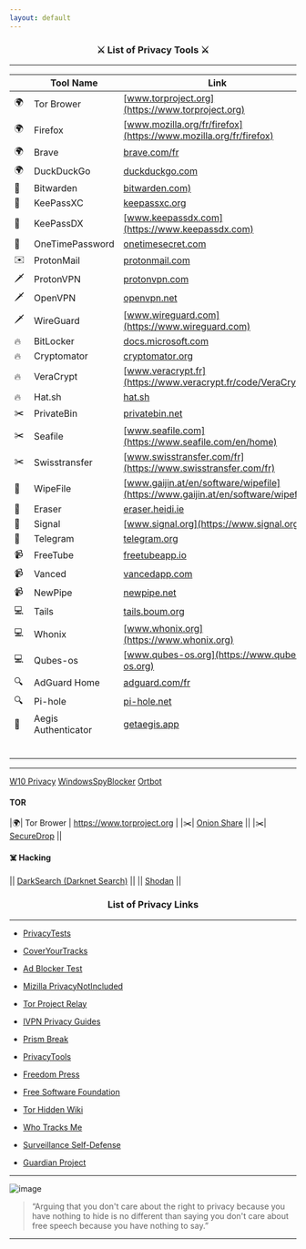 ```yaml
---
layout: default
---
```


<p align="center">
<h3 align="center"> ⚔️ List of Privacy Tools ⚔️ </h3>
</p>

---

|  | Tool Name | Link |
|--|-----------|------|
|🌍| Tor Brower | [www.torproject.org](https://www.torproject.org) |
|🌍| Firefox | [www.mozilla.org/fr/firefox](https://www.mozilla.org/fr/firefox) |
|🌍| Brave | [brave.com/fr](https://brave.com/fr) |
|🌍| DuckDuckGo | [duckduckgo.com](https://duckduckgo.com) |
|🔑| Bitwarden | [bitwarden.com)](https://bitwarden.com) |
|🔑| KeePassXC | [keepassxc.org](https://keepassxc.org) |
|🔑| KeePassDX | [www.keepassdx.com](https://www.keepassdx.com) |
|🔑| OneTimePassword | [onetimesecret.com](https://onetimesecret.com) |
|✉️| ProtonMail | [protonmail.com](https://protonmail.com) |
|🗡️| ProtonVPN |  [protonvpn.com](https://protonvpn.com) |
|🗡️| OpenVPN   | [openvpn.net](https://openvpn.net) |
|🗡️| WireGuard | [www.wireguard.com](https://www.wireguard.com) |
|🔥| BitLocker   | [docs.microsoft.com](https://docs.microsoft.com/en-us/windows/security/information-protection/bitlocker/bitlocker-overview) |
|🔥| Cryptomator | [cryptomator.org](https://cryptomator.org) |
|🔥| VeraCrypt   | [www.veracrypt.fr](https://www.veracrypt.fr/code/VeraCrypt) |
|🔥| Hat.sh      | [hat.sh](https://hat.sh) |
|✂️| PrivateBin | [privatebin.net](https://privatebin.net) |
|✂️| Seafile | [www.seafile.com](https://www.seafile.com/en/home) |
|✂️| Swisstransfer | [www.swisstransfer.com/fr](https://www.swisstransfer.com/fr) |
|🧹| WipeFile | [www.gaijin.at/en/software/wipefile](https://www.gaijin.at/en/software/wipefile) |
|🧹| Eraser   | [eraser.heidi.ie](https://eraser.heidi.ie) |
|📡| Signal   | [www.signal.org](https://www.signal.org) |
|📡| Telegram | [telegram.org](https://telegram.org) |
|📹| FreeTube | [freetubeapp.io](https://freetubeapp.io) |
|📹| Vanced   | [vancedapp.com](https://vancedapp.com) |
|📹| NewPipe  | [newpipe.net](https://newpipe.net) |
|💻| Tails | [tails.boum.org](https://tails.boum.org) |
|💻| Whonix | [www.whonix.org](https://www.whonix.org) |
|💻| Qubes-os | [www.qubes-os.org](https://www.qubes-os.org) |
|🔍| AdGuard Home | [adguard.com/fr](https://adguard.com/fr/adguard-home/overview.html) |
|🔍| Pi-hole | [pi-hole.net](https://pi-hole.net) |
|🔐| Aegis Authenticator | [getaegis.app](https://getaegis.app) |
|  |  | []() |
|  |  | []() |
|  |  | []() |
|  |  | []() |
|  |  | []() |
|  |  | []() |

---

[W10 Privacy](https://www.privacytools.io/operating-systems/#win10)
[WindowsSpyBlocker](https://crazymax.dev/WindowsSpyBlocker/)
[Ortbot](https://play.google.com/store/apps/details?id=org.torproject.android&hl=en_US&gl=US)

#### TOR

|🌍| Tor Brower | https://www.torproject.org |
|✂️| [Onion Share](https://onionshare.org/) ||
|✂️| [SecureDrop](https://securedrop.org/) ||

#### ☠️ Hacking

|| [DarkSearch (Darknet Search)](https://darksearch.io/) ||
|| [Shodan](https://www.shodan.io/) ||


<p align="center">
<h3 align="center"> List of Privacy Links </h3>
</p>

---

 - [PrivacyTests](https://privacytests.org/)

 - [CoverYourTracks](https://coveryourtracks.eff.org/)

 - [Ad Blocker Test](https://d3ward.github.io/toolz/adblock.html)

 - [Mizilla PrivacyNotIncluded](https://foundation.mozilla.org/fr/privacynotincluded/)

 - [Tor Project Relay](https://community.torproject.org/relay/)

 - [IVPN Privacy Guides](https://www.ivpn.net/privacy-guides)

 - [Prism Break](https://prism-break.org/en/)

 - [PrivacyTools](https://www.privacytools.io/)

 - [Freedom Press](https://freedom.press/)

 - [Free Software Foundation](https://www.fsf.org/)

 - [Tor Hidden Wiki](https://thehiddenwiki.org/)

 - [Who Tracks Me](https://whotracks.me/)

 - [Surveillance Self-Defense](https://ssd.eff.org/)

 - [Guardian Project](https://guardianproject.github.io/haven/)
  
<hr>

<img src="img/42.png" alt="image">

> “Arguing that you don't care about the right to privacy because you have nothing to hide is no different than saying you don't care about free speech because you have nothing to say.”

<hr>
